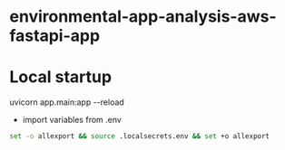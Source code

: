 # environmental-app-analysis-aws-fastapi-app
# Local startup
uvicorn app.main:app --reload

- import variables from .env

```bash
set -o allexport && source .localsecrets.env && set +o allexport
```
